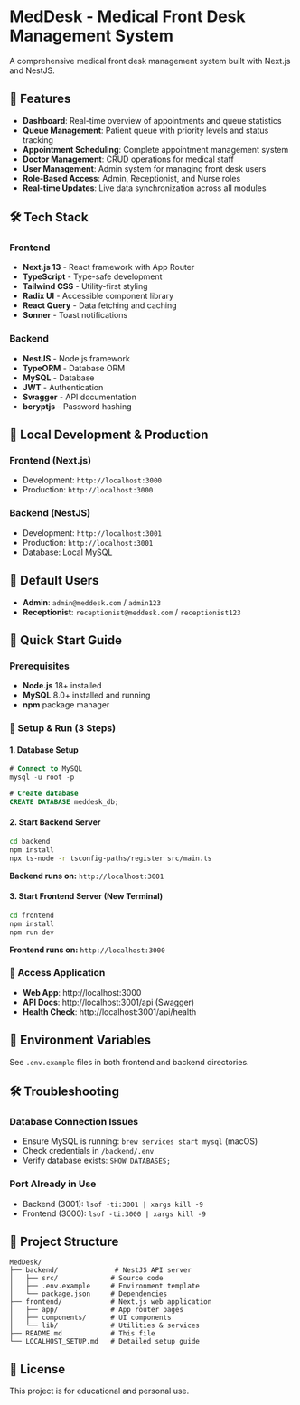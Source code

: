# MedDesk - Medical Front Desk Management System

A comprehensive medical front desk management system built with Next.js and NestJS.

## 🏥 Features

- **Dashboard**: Real-time overview of appointments and queue statistics
- **Queue Management**: Patient queue with priority levels and status tracking
- **Appointment Scheduling**: Complete appointment management system
- **Doctor Management**: CRUD operations for medical staff
- **User Management**: Admin system for managing front desk users
- **Role-Based Access**: Admin, Receptionist, and Nurse roles
- **Real-time Updates**: Live data synchronization across all modules

## 🛠️ Tech Stack

### Frontend
- **Next.js 13** - React framework with App Router
- **TypeScript** - Type-safe development
- **Tailwind CSS** - Utility-first styling
- **Radix UI** - Accessible component library
- **React Query** - Data fetching and caching
- **Sonner** - Toast notifications

### Backend
- **NestJS** - Node.js framework
- **TypeORM** - Database ORM
- **MySQL** - Database
- **JWT** - Authentication
- **Swagger** - API documentation
- **bcryptjs** - Password hashing

## 🚀 Local Development & Production

### Frontend (Next.js)
- Development: `http://localhost:3000`
- Production: `http://localhost:3000`

### Backend (NestJS)
- Development: `http://localhost:3001`
- Production: `http://localhost:3001`
- Database: Local MySQL

## 👥 Default Users

- **Admin**: `admin@meddesk.com` / `admin123`
- **Receptionist**: `receptionist@meddesk.com` / `receptionist123`

## 📝 Quick Start Guide

### Prerequisites
- **Node.js** 18+ installed
- **MySQL** 8.0+ installed and running
- **npm** package manager

### 🚀 Setup & Run (3 Steps)

#### 1. Database Setup
```sql
# Connect to MySQL
mysql -u root -p

# Create database
CREATE DATABASE meddesk_db;
```

#### 2. Start Backend Server
```bash
cd backend
npm install
npx ts-node -r tsconfig-paths/register src/main.ts
```
**Backend runs on:** `http://localhost:3001`

#### 3. Start Frontend Server (New Terminal)
```bash
cd frontend
npm install
npm run dev
```
**Frontend runs on:** `http://localhost:3000`

### 🎯 Access Application
- **Web App**: http://localhost:3000
- **API Docs**: http://localhost:3001/api (Swagger)
- **Health Check**: http://localhost:3001/api/health

## 🔐 Environment Variables

See `.env.example` files in both frontend and backend directories.

## 🛠️ Troubleshooting

### Database Connection Issues
- Ensure MySQL is running: `brew services start mysql` (macOS)
- Check credentials in `/backend/.env`
- Verify database exists: `SHOW DATABASES;`

### Port Already in Use
- Backend (3001): `lsof -ti:3001 | xargs kill -9`
- Frontend (3000): `lsof -ti:3000 | xargs kill -9`

## 📁 Project Structure

```
MedDesk/
├── backend/              # NestJS API server
│   ├── src/             # Source code
│   ├── .env.example     # Environment template
│   └── package.json     # Dependencies
├── frontend/            # Next.js web application
│   ├── app/             # App router pages
│   ├── components/      # UI components
│   └── lib/             # Utilities & services
├── README.md            # This file
└── LOCALHOST_SETUP.md   # Detailed setup guide
```

## 📄 License

This project is for educational and personal use.
